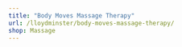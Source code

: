 ```yaml
---
title: "Body Moves Massage Therapy"
url: /lloydminster/body-moves-massage-therapy/
shop: Massage
---
```


